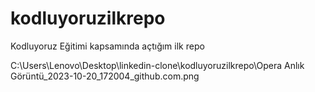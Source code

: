 # kodluyoruzilkrepo
Kodluyoruz Eğitimi kapsamında açtığım ilk repo

C:\Users\Lenovo\Desktop\linkedin-clone\kodluyoruzilkrepo\Opera Anlık Görüntü_2023-10-20_172004_github.com.png
